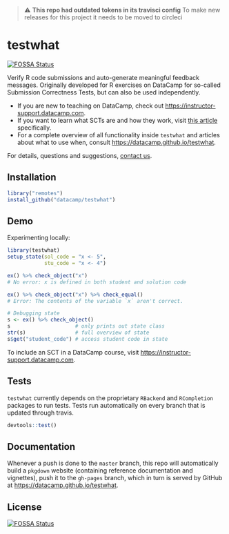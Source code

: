 > :warning: **This repo had outdated tokens in its travisci config**
> To make new releases for this project it needs to be moved to circleci

# testwhat

[![FOSSA Status](https://app.fossa.io/api/projects/git%2Bgithub.com%2Fdatacamp%2Ftestwhat.svg?type=shield)](https://app.fossa.io/projects/git%2Bgithub.com%2Fdatacamp%2Ftestwhat?ref=badge_shield)

Verify R code submissions and auto-generate meaningful feedback messages.
Originally developed for R exercises on DataCamp for so-called Submission Correctness Tests, but can also be used independently.

- If you are new to teaching on DataCamp, check out https://instructor-support.datacamp.com.
- If you want to learn what SCTs are and how they work, visit [this article](https://instructor-support.datacamp.com/courses/course-development/submission-correctness-tests) specifically.
- For a complete overview of all functionality inside `testwhat` and articles about what to use when, consult https://datacamp.github.io/testwhat.

For details, questions and suggestions, [contact us](mailto:content-engineering@datacamp.com).


## Installation

```R
library("remotes")
install_github("datacamp/testwhat")
```

## Demo

Experimenting locally:

```R
library(testwhat)
setup_state(sol_code = "x <- 5",
            stu_code = "x <- 4")

ex() %>% check_object("x")
# No error: x is defined in both student and solution code

ex() %>% check_object("x") %>% check_equal()
# Error: The contents of the variable `x` aren't correct.

# Debugging state
s <- ex() %>% check_object()
s                     # only prints out state class
str(s)                # full overview of state
s$get("student_code") # access student code in state
```

To include an SCT in a DataCamp course, visit https://instructor-support.datacamp.com.

## Tests

`testwhat` currently depends on the proprietary `RBackend` and `RCompletion` packages to run tests. Tests run automatically on every branch that is updated through travis.

```R
devtools::test()
```

## Documentation

Whenever a push is done to the `master` branch, this repo will automatically build a `pkgdown` website (containing reference documentation and vignettes), push it to the `gh-pages` branch, which in turn is served by GitHub at https://datacamp.github.io/testwhat.



## License
[![FOSSA Status](https://app.fossa.io/api/projects/git%2Bgithub.com%2Fdatacamp%2Ftestwhat.svg?type=large)](https://app.fossa.io/projects/git%2Bgithub.com%2Fdatacamp%2Ftestwhat?ref=badge_large)
